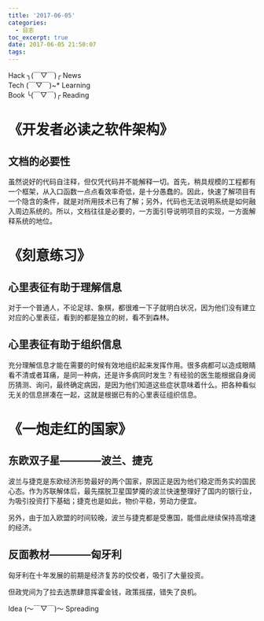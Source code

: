 ```yaml
---
title: '2017-06-05'
categories:
  - 日志
toc_excerpt: true
date: 2017-06-05 21:50:07
tags:
---
```


<div class="hr-sect">Hack ╮(￣▽￣)╭ News</div>



<div class="hr-sect">Tech (￣▽￣)~* Learning</div>



<div class="hr-sect">Book ╰(￣▽￣)╭ Reading</div>

# 《开发者必读之软件架构》
## 文档的必要性
虽然说好的代码自注释，但仅凭代码并不能解释一切。首先，稍具规模的工程都有一个框架，从入口函数一点点看效率奇低，是十分愚蠢的。因此，快速了解项目有一个隐含的条件，就是对所用技术已有了解；另外，代码也无法说明系统是如何融入周边系统的。所以，文档往往是必要的，一方面引导说明项目的实现，一方面解释系统的地位。

# 《刻意练习》
## 心里表征有助于理解信息
对于一个普通人，不论足球、象棋，都很难一下子就明白状况，因为他们没有建立对应的心里表征，看到的都是独立的树，看不到森林。
## 心里表征有助于组织信息
充分理解信息才能在需要的时候有效地组织起来发挥作用。很多病都可以造成眼睛看不清或者耳痛，是同一种病，还是许多病同时发生？有经验的医生能根据自身阅历猜测、询问，最终确定病因，是因为他们知道这些症状意味着什么。把各种看似无关的信息拼凑在一起，这就是根据已有的心里表征组织信息。

# 《一炮走红的国家》
## 东欧双子星————波兰、捷克
波兰与捷克是东欧经济形势最好的两个国家，原因正是因为他们稳定而务实的国民心态。作为苏联解体后，最先摆脱卫星国梦魇的波兰快速整理好了国内的银行业，为吸引投资打下基础；捷克也是如此，物价平稳，劳动力便宜。

另外，由于加入欧盟的时间较晚，波兰与捷克都是受惠国，能借此继续保持高增速的经济。
## 反面教材————匈牙利
匈牙利在十年发展的前期是经济复苏的佼佼者，吸引了大量投资。

但政党间为了拉去选票肆意挥霍金钱，政策摇摆，错失了良机。

<div class="hr-sect">Idea (～￣▽￣)～ Spreading</div>
